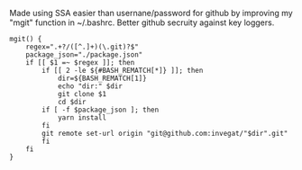 Made using SSA easier than usernane/password for github by improving my "mgit" function in ~/.bashrc.  Better github secruity against key loggers. 
```
mgit() {
    regex=".+?/([^.]+)(\.git)?$"
    package_json="./package.json"
    if [[ $1 =~ $regex ]]; then
        if [[ 2 -le ${#BASH_REMATCH[*]} ]]; then
            dir=${BASH_REMATCH[1]}
            echo "dir:" $dir 
            git clone $1
            cd $dir
	    if [ -f $package_json ]; then
	    	yarn install
	    fi
	    git remote set-url origin "git@github.com:invegat/"$dir".git"	
        fi
    fi 
}
```
